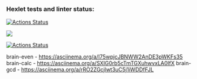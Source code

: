 ### Hexlet tests and linter status:
[![Actions Status](https://github.com/sergei3/frontend-project-lvl1/workflows/hexlet-check/badge.svg)](https://github.com/sergei3/frontend-project-lvl1/actions)

<a href="https://codeclimate.com/github/sergei3/frontend-project-lvl1/maintainability"><img src="https://api.codeclimate.com/v1/badges/291504df412ecb137b95/maintainability" /></a>

[![Actions Status](https://github.com/Sergei3/frontend-project-lvl1/workflows/Linter/badge.svg)](https://github.com/Sergei3/frontend-project-lvl1/actions)

brain-even - https://asciinema.org/a/I75wpjcJBNWW2AnDE3pWKFs35
brain-calc - https://asciinema.org/a/SXIG0rb5cTmTGXuhwvxLA0IfX
brain-gcd - https://asciinema.org/a/rRO2ZGcjlwt3uC5j1iWDDfFJL